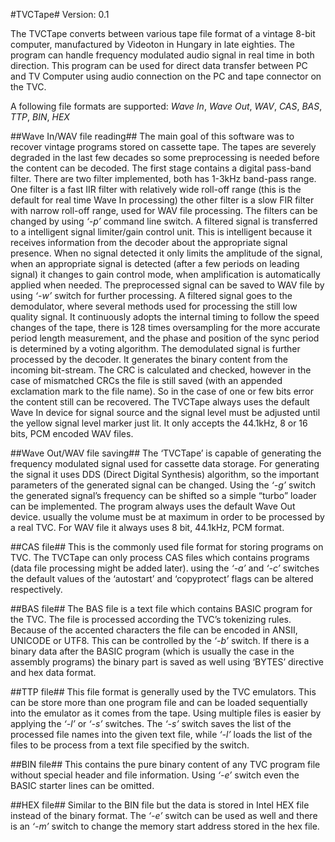 #TVCTape#
Version: 0.1

The TVCTape converts between various tape file format of a vintage 8-bit computer, manufactured by Videoton in Hungary in late eighties. 
The program can handle frequency modulated audio signal in real time in both direction. This program can be used for direct data transfer between PC and TV Computer using audio connection on the PC and tape connector on the TVC. 

A following file formats are supported: *Wave In*, *Wave Out*, *WAV*, *CAS*, *BAS*, *TTP*, *BIN*, *HEX*

##Wave In/WAV file reading##
The main goal of this software was to recover vintage programs stored on cassette tape. The tapes are severely degraded in the last few decades so some preprocessing is needed before the content can be decoded.
The first stage contains a digital pass-band filter.  There are two filter implemented, both has 1-3kHz band-pass range. One filter is a fast IIR filter with relatively wide roll-off range (this is the default for real time Wave In processing) the other filter is a slow FIR filter with narrow roll-off range, used for WAV file processing.  The filters can be changed by using _‘-p’_ command line switch.
A filtered signal is transferred to a intelligent signal limiter/gain control unit. This is intelligent because it receives information from the decoder about the appropriate signal presence. When no signal detected it only limits the amplitude of the signal, when an appropriate signal is detected (after a few periods on leading signal) it changes to gain control mode, when amplification is automatically applied when needed. The preprocessed signal can be saved to WAV file by using _‘-w’_ switch for further processing.
A filtered signal goes to the demodulator, where several methods used for processing the still low quality signal. It continuously adopts the internal timing to follow the speed changes of the tape, there is 128 times oversampling for the more accurate period length measurement, and the phase and position of the sync period is determined by a voting algorithm. 
The demodulated signal is further processed by the decoder. It generates the binary content from the incoming bit-stream. The CRC is calculated and checked, however in the case of mismatched CRCs the file is still saved (with an appended exclamation mark to the file name). So in the case of one or few bits error the content still can be recovered.
The TVCTape always uses the default Wave In device for signal source and the signal level must be adjusted until the yellow signal level marker just lit. It only accepts the 44.1kHz, 8 or 16 bits, PCM encoded WAV files.

##Wave Out/WAV file saving##
The ‘TVCTape’ is capable of generating the frequency modulated signal used for cassette data storage. For generating the signal it uses DDS (Direct Digital Synthesis) algorithm, so the important parameters of the generated signal can be changed. Using the _‘-g’_ switch the generated signal’s frequency can be shifted so a simple “turbo” loader can be implemented.
The program always uses the default Wave Out device. usually the volume must be at maximum in order to be processed by a real TVC. For WAV file it always uses 8 bit, 44.1kHz, PCM format.

##CAS file##
This is the commonly used file format for storing programs on TVC. The TVCTape can only process CAS files which contains programs (data file processing might be added later). using the _‘-a’_ and _‘-c’_ switches the default values of the ‘autostart’ and ‘copyprotect’ flags can be altered respectively. 

##BAS file##
The BAS file is a text file which contains BASIC program for the TVC. The file is processed according the TVC’s tokenizing rules. Because of the accented characters the file can be encoded in ANSII, UNICODE or UTF8. This can be controlled by the _‘-b’_ switch. If there is a binary data after the BASIC program (which is usually the case in the assembly programs) the binary part is saved as well using ‘BYTES’ directive and hex data format. 

##TTP file##
This file format is generally used by the TVC emulators. This can be store more than one program file and can be loaded sequentially into the emulator as it comes from the tape. Using multiple files is easier by applying the _‘-l’_ or _‘-s’_ switches. The _‘-s’_ switch saves the list of the processed file names into the given text file, while _‘-l’_ loads the list of the files to be process from a text file specified by the switch.

##BIN file##
This contains the pure binary content of any TVC program file without special header and file information. Using _‘-e’_ switch even the BASIC starter lines can be omitted.

##HEX file##
Similar to the BIN file but the data is stored in Intel HEX file instead of the binary format. The _‘-e’_ switch can be used as well and there is an _‘-m’_ switch to change the memory start address stored in the hex file.
